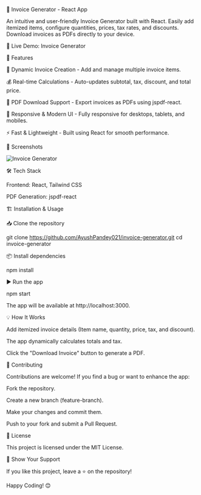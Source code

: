📄 Invoice Generator - React App

An intuitive and user-friendly Invoice Generator built with React. Easily add itemized items, configure quantities, prices, tax rates, and discounts. Download invoices as PDFs directly to your device.

🔗 Live Demo: Invoice Generator

🚀 Features

📝 Dynamic Invoice Creation - Add and manage multiple invoice items.

💰 Real-time Calculations - Auto-updates subtotal, tax, discount, and total price.

📄 PDF Download Support - Export invoices as PDFs using jspdf-react.

🎨 Responsive & Modern UI - Fully responsive for desktops, tablets, and mobiles.

⚡ Fast & Lightweight - Built using React for smooth performance.

📸 Screenshots



![Invoice Generator](https://raw.githubusercontent.com/AyushPandey021/invoice-generator/main/path-to-image.png)



🛠️ Tech Stack

Frontend: React, Tailwind CSS

PDF Generation: jspdf-react

🏗️ Installation & Usage

📥 Clone the repository

git clone https://github.com/AyushPandey021/invoice-generator.git
cd invoice-generator

📦 Install dependencies

npm install

▶️ Run the app

npm start

The app will be available at http://localhost:3000.

💡 How It Works

Add itemized invoice details (Item name, quantity, price, tax, and discount).

The app dynamically calculates totals and tax.

Click the "Download Invoice" button to generate a PDF.

🤝 Contributing

Contributions are welcome! If you find a bug or want to enhance the app:

Fork the repository.

Create a new branch (feature-branch).

Make your changes and commit them.

Push to your fork and submit a Pull Request.

📜 License

This project is licensed under the MIT License.

🌟 Show Your Support

If you like this project, leave a ⭐ on the repository!

Happy Coding! 😊

